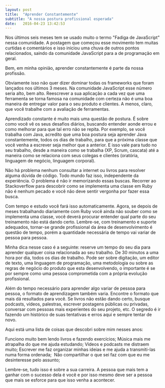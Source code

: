 ```yaml
---
layout: post
title:  "Aprender Constantemente"
subtitle: "A nossa postura profissional esperada"
date:   2016-04-23 13:42:53
---
```


Nos últimos seis meses tem se usado muito o termo "Fadiga de JavaScript" nessa comunidade. A postagem que começou esse movimento tem muitas curtidas e comentários e isso iniciou uma chuva de outros pontos relacionados, saindo da comunidade JavaScript para a de programação em geral.

Bem, em minha opinião, aprender constantemente é parte da nossa profissão.

Obviamente isso não quer dizer dominar todas os frameworks que foram lançados nos últimos 3 meses. Na comunidade JavaScript esse número seria alto, bem alto. Reescrever a sua aplicação a cada vez que uma ferramenta se torna famosa na comunidade com certeza não é uma boa maneira de entregar valor para o seu produto e clientes. A menos, claro, que você trabalhe com a avaliação de ferramentas.

Aprendizado constante é muito mais uma questão de postura. É sobre como você vê os seus desafios diários, buscando entender aonde errou e como melhorar para que tal erro não se repita. Por exemplo, se você trabalha com Java, acredito que uma boa postura seja aprender Java constantemente, todos os dias de trabalho, para que a próxima classe que você venha a escrever seja melhor que a anterior. E isso vale para tudo no seu trabalho, desde a maneira como se trabalha (XP, Scrum, cascata) até a maneira como se relaciona com seus colegas e clientes (oratória, linguagem de negócio, linguagem corporal).

Não há problema nenhum consultar a internet ou livros para resolver alguma dúvida de código. Todo mundo faz isso, independente da experiência. O problema é não ir memorizando essas buscas. Recorrer ao Stackoverflow para descobrir como se implementa uma classe em Ruby não é nenhum pecado e você não deve sentir vergonha por fazer essa busca. 

Com tempo e estudo você fará isso automaticamente. Agora, se depois de meses trabalhando diariamente com Ruby você ainda não souber como se implementa uma classe, você deverá procurar entender qual parte do seu treinamento não está dando certo. Lembre-se, com treinamento e suporte adequados, tornar-se grande profissional da área de desenvolvimento é questão de tempo, porém a quantidade necessária de tempo vai variar de pessoa para pessoa.

Minha dica nesse caso é a seguinte: reserve um tempo do seu dia para aprender qualquer coisa relacionada ao seu trabalho. De 30 minutos a uma hora por dia, todos os dias de trabalho. Pode ser sobre digitação, um editor de texto, uma linguagem de programação, uma metodologia ou sobre as regras de negócio do produto que esta desenvolvendo, o importante é se por sempre como uma pessoa comprometida com a própria evolução profissional. 

Além do tempo necessário para aprender algo variar de pessoa para pessoa, o formato de aprendizagem também varia. Encontre o formato que mais dá resultados para você. Se livros não estão dando certo, busque podcasts, vídeos, palestras, escrever postagens públicas ou privadas, conversar com pessoas mais experientes do seu projeto, etc. O segredo é ir fazendo um histórico de suas tentativas e erros aqui e sempre tentar de novo.

Aqui está uma lista de coisas que descobri sobre mim nesses anos:

Funciono muito bem lendo livros e fazendo exercícios;
Música mais me atrapalha do que me ajuda estudando;
Vídeos e podcasts me distraem muito;
Escrever me faz organizar minhas ideias e me ajuda a transmiti-las numa forma ordenada;
 Não compartilhar o que sei faz com que eu me desinteresse pelo assunto;

Lembre-se, tudo isso é sobre a sua carreira. A pessoa que mais tem a ganhar com o sucesso dela é você e por isso mesmo deve ser a pessoa que mais se esforce para que isso venha a acontecer.

